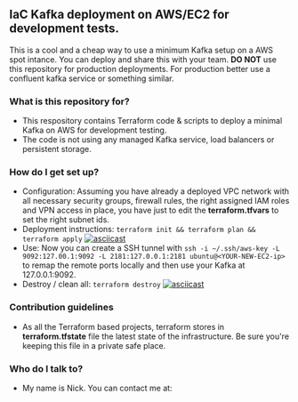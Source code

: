 ## IaC Kafka deployment on AWS/EC2 for development tests. 
This is a cool and a cheap way to use a minimum Kafka setup on a AWS spot intance. You can deploy and share this with your team. 
**DO NOT** use this repository for production deployments. For production better use a confluent kafka service or something similar.
### What is this repository for?

* This respository contains Terraform code & scripts to deploy a minimal Kafka on AWS for development testing.
* The code is not using any managed Kafka service, load balancers or persistent storage.

### How do I get set up?

* Configuration: Assuming you have already a deployed VPC network with all necessary security groups, firewall rules, the right assigned IAM roles and VPN access in place, you have just to edit the **terraform.tfvars** to set the right subnet ids.
* Deployment instructions: ```terraform init && terraform plan && terraform apply```
[![asciicast](https://asciinema.org/a/FT26sm1HasdVGJAnwRVdvdVat.png)](https://asciinema.org/a/FT26sm1HasdVGJAnwRVdvdVat)
* Use: Now you can create a SSH tunnel with ```ssh -i ~/.ssh/aws-key -L 9092:127.00.1:9092 -L 2181:127.0.0.1:2181 ubuntu@<YOUR-NEW-EC2-ip>``` to remap the remote ports locally and then use your Kafka at 127.0.0.1:9092.
* Destroy / clean all: 
  ```terraform destroy```
[![asciicast](https://asciinema.org/a/qfI7tGlamMVewwriyU2Xq4PAj.png)](https://asciinema.org/a/qfI7tGlamMVewwriyU2Xq4PAj)

### Contribution guidelines

* As all the Terraform based projects, terraform stores in **terraform.tfstate** file the latest state of the infrastructure. Be sure you're keeping this file in a private safe place.

### Who do I talk to?

* My name is Nick. You can contact me at: 
